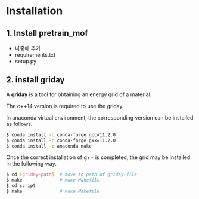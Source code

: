 #  Installation

## 1. Install pretrain_mof
- 나중에 추가
- requirements.txt
- setup.py


## 2. install griday
A **griday** is a tool for obtaining an energy grid of a material.

The c++14 version is required to use the griday.

In anaconda virtual environment, the corresponding version can be installed as follows.

```bash
$ conda install -c conda-forge gcc=11.2.0
$ conda install -c conda-forge gxx=11.2.0
$ conda install -c anaconda make
```

Once the correct installation of g++ is completed, the grid may be installed in the following way.

```bash
$ cd [griday-path]  # move to path of griday-file
$ make              # make Makefile
$ cd script
$ make              # make Makefile

```